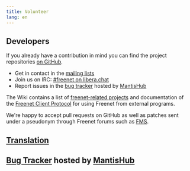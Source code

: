```yaml
---
title: Volunteer
lang: en
---
```


## Developers

If you already have a contribution in mind you can find the project repositories
[on GitHub](https://github.com/freenet/).

- Get in contact in the [mailing lists](help.html#mailing-lists)
- Join us on IRC: [#freenet on libera.chat](help.html#chat-with-us)
- Report issues in the [bug tracker](https://freenet.mantishub.io/) hosted by [MantisHub](https://www.mantishub.com)

The Wiki contains a list of 
[freenet-related projects](https://wiki.freenetproject.org/Projects) 
and documentation of the 
[Freenet Client Protocol](https://wiki.freenetproject.org/FCPv2)
for using Freenet from external programs.

We're happy to accept pull requests on GitHub as well as patches sent under a
pseudonym through Freenet forums such as [FMS](http://freesocial.draketo.de/fms_en.html).

## [Translation](https://wiki.freenetproject.org/Translation)

## [Bug Tracker](https://freenet.mantishub.io/) hosted by [MantisHub](https://www.mantishub.com)
